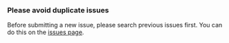 ### Please avoid duplicate issues

Before submitting a new issue, please search previous issues first. You can do this on the [issues page](https://github.com/bikkelbroeders/TouchBarDemoApp/issues?q=is%3Aissue).
